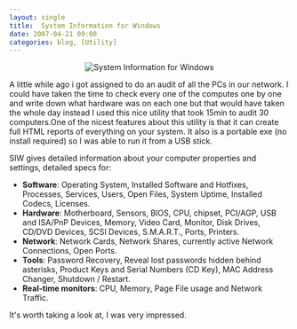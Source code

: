 ```yaml
---
layout: single
title:  System Information for Windows
date: 2007-04-21 09:00
categories: blog, [Utility]
---
```


<p style="text-align: center"><img src="/public/uploads/2007/04/siw.jpg" alt="System Information for Windows" /></p>
A little while ago i got assigned to do an audit of all the PCs in our network. I could have taken the time to check every one of the computes one by one and write down what hardware was on each one but that would have taken the whole day instead I used this nice utility that took 15min to audit 30 computers.One of the nicest features about this utility is that it can create full HTML reports of everything on your system. It also is a portable exe (no install required) so I was able to run it from a USB stick.

SIW gives detailed information about your computer properties and settings, detailed specs for:
<ul>
	<li><strong>Software</strong>: Operating System, Installed Software and Hotfixes, Processes, Services, Users, Open Files, System Uptime, Installed Codecs, Licenses.</li>
	<li><strong>Hardware</strong>: Motherboard, Sensors, BIOS, CPU, chipset, PCI/AGP, USB and ISA/PnP Devices, Memory, Video Card, Monitor, Disk Drives, CD/DVD Devices, SCSI Devices, S.M.A.R.T., Ports, Printers.</li>
	<li><strong>Network</strong>: Network Cards, Network Shares, currently active Network Connections, Open Ports.</li>
	<li><strong>Tools</strong>: Password Recovery, Reveal lost passwords hidden behind asterisks, Product Keys and Serial Numbers (CD Key), MAC Address Changer, Shutdown / Restart.</li>
	<li><strong> Real-time monitors</strong>: CPU, Memory, Page File usage and Network Traffic.</li>
</ul>
It's worth taking a look at, I was very impressed.
